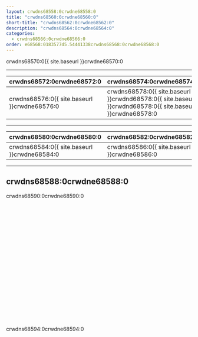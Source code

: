 ```yaml
---
layout: crwdns68558:0crwdne68558:0
title: "crwdns68560:0crwdne68560:0"
short-title: "crwdns68562:0crwdne68562:0"
description: "crwdns68564:0crwdne68564:0"
categories:
  - crwdns68566:0crwdne68566:0
order: e68568:0183577d5.54441338crwdns68568:0crwdne68568:0
---
```

crwdns68570:0{{ site.baseurl }}crwdne68570:0

<hr />

| crwdns68572:0crwdne68572:0                                            | crwdns68574:0crwdne68574:0                                                                                 |
| --------------------------------------------------------------------- | ---------------------------------------------------------------------------------------------------------- |
| crwdns68576:0{{ site.baseurl }}crwdne68576:0 &nbsp;&nbsp;&nbsp;&nbsp; | crwdns68578:0{{ site.baseurl }}crwdnd68578:0{{ site.baseurl }}crwdnd68578:0{{ site.baseurl }}crwdne68578:0 |

<hr />

| crwdns68580:0crwdne68580:0                                           | crwdns68582:0crwdne68582:0                   |
| -------------------------------------------------------------------- | -------------------------------------------- |
| crwdns68584:0{{ site.baseurl }}crwdne68584:0&nbsp;&nbsp;&nbsp;&nbsp; | crwdns68586:0{{ site.baseurl }}crwdne68586:0 |

<hr />

## crwdns68588:0crwdne68588:0

crwdns68590:0crwdne68590:0

<div class="video-wrapper">
<iframe width="560" height="315" src="crwdns68592:0crwdne68592:0" frameborder="0" allow="autoplay; encrypted-media" allowfullscreen mark="crwd-mark"></iframe>
</div>

crwdns68594:0crwdne68594:0